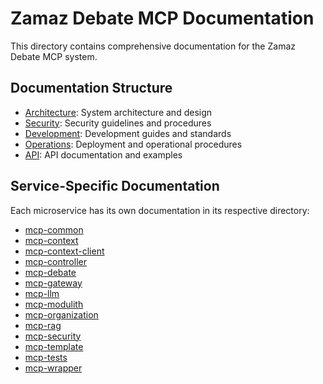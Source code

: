 # Zamaz Debate MCP Documentation

This directory contains comprehensive documentation for the Zamaz Debate MCP system.

## Documentation Structure

- [Architecture](./architecture/): System architecture and design
- [Security](./security/): Security guidelines and procedures
- [Development](./development/): Development guides and standards
- [Operations](./operations/): Deployment and operational procedures
- [API](./api/): API documentation and examples

## Service-Specific Documentation

Each microservice has its own documentation in its respective directory:

- [mcp-common](../mcp-common/docs/)
- [mcp-context](../mcp-context/docs/)
- [mcp-context-client](../mcp-context-client/docs/)
- [mcp-controller](../mcp-controller/docs/)
- [mcp-debate](../mcp-debate/docs/)
- [mcp-gateway](../mcp-gateway/docs/)
- [mcp-llm](../mcp-llm/docs/)
- [mcp-modulith](../mcp-modulith/docs/)
- [mcp-organization](../mcp-organization/docs/)
- [mcp-rag](../mcp-rag/docs/)
- [mcp-security](../mcp-security/docs/)
- [mcp-template](../mcp-template/docs/)
- [mcp-tests](../mcp-tests/docs/)
- [mcp-wrapper](../mcp-wrapper/docs/)
